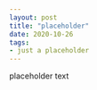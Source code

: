 ```yaml
---
layout: post
title: "placeholder"
date: 2020-10-26
tags: 
- just a placeholder
---
```




<p>placeholder text</p>
